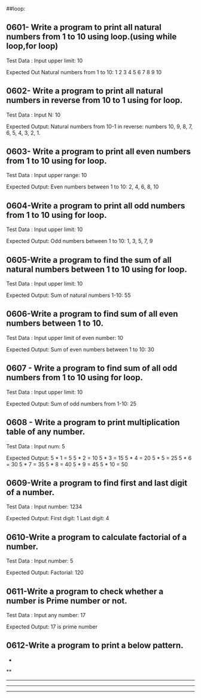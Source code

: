 ##loop:


## 0601- Write a program to print all natural numbers from 1 to 10 using loop.(using while loop,for loop)
Test Data :
Input upper limit: 10

Expected Out
Natural numbers from 1 to 10:
 1
 2
 3
 4
 5
 6
 7
 8
 9
 10

## 0602- Write a program to print all natural numbers in reverse from 10 to 1 using for loop. 
Test Data :
Input N: 10

Expected Output:
Natural numbers from 10-1 in reverse: numbers
10,
 9, 
 8, 
 7, 
 6, 
 5, 
 4, 
 3, 
 2, 
 1.


## 0603- Write a program to print all even numbers from 1 to 10 using for loop.
Test Data :
Input upper range: 10

Expected Output:
Even numbers between 1 to 10:
2, 4, 6, 8, 10

## 0604-Write a program to print all odd numbers from 1 to 10 using for loop. 
Test Data :
Input upper limit: 10

Expected Output:
Odd numbers between 1 to 10:
1, 3, 5, 7, 9

## 0605-Write a program to find the sum of all natural numbers between 1 to 10 using for loop. 
Test Data :
Input upper limit: 10

Expected Output:
Sum of natural numbers 1-10: 55

## 0606-Write a program to find sum of all even numbers between 1 to 10. 
Test Data :
Input upper limit of even number: 10

Expected Output:
Sum of even numbers between 1 to 10: 30

## 0607 - Write a program to find sum of all odd numbers from 1 to 10 using for loop.
Test Data :
Input upper limit: 10

Expected Output:
Sum of odd numbers from 1-10: 25

## 0608 - Write a program to print multiplication table of any number.
Test Data :
Input num: 5

Expected Output:
5 * 1  = 5
5 * 2  = 10
5 * 3  = 15
5 * 4  = 20
5 * 5  = 25
5 * 6  = 30
5 * 7  = 35
5 * 8  = 40
5 * 9  = 45
5 * 10 = 50

## 0609-Write a program to find first and last digit of a number.
Test Data :
Input number: 1234

Expected Output:
First digit: 1
Last digit: 4

## 0610-Write a program to calculate factorial of a number.
Test Data :
Input number: 5

Expected Output:
Factorial: 120

## 0611-Write a program to check whether a number is Prime number or not.
Test Data :
Input any number: 17

Expected Output:
17 is prime number

## 0612-Write a program to print a below pattern.

*
**
***
****
*****